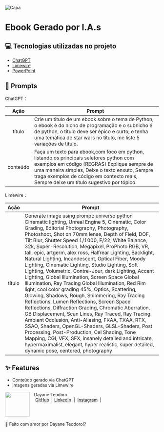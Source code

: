![Capa](https://github.com/user-attachments/assets/0be74725-b473-4928-ac8f-68d47496eb6d)



# Ebook Gerado por I.A.s
## 💻 Tecnologias utilizadas no projeto

- [ChatGPT](https://chat.openai.com/) 
- [Limewire](https://limewire.com/)
- [PowerPoint](https://www.microsoft.com/en/microsoft-365/powerpoint)

## 🧠 Prompts

ChatGPT：

|   Ação   | Prompt                                                                                                                                                                                                                                                                         |
| :------: | ------------------------------------------------------------------------------------------------------------------------------------------------------------------------------------------------------------------------------------------------------------------------------ |
|  título  | Crie um titulo de um ebook sobre o tema de Python, o ebook é do nicho de programação e o subnicho é de python, o título deve ser épico e curto, e tenha uma temática de star wars no título, me liste 5 variações de título.                                                      |
| conteúdo | Faça um texto para ebook,com foco em python, listando os principais seletores python com exemplos em código {REGRAS} Explique sempre de uma maneira simples, Deixe o texto enxuto, Sempre traga exemplos de código em contexto reais, Sempre deixe um título sugestivo por tópico.  |


Limewire：

|  Ação  | Prompt                                                                                 |
| :----: | -------------------------------------------------------------------------------------- |
| título | Generate image using prompt: universo python Cinematic lighting, Unreal Engine 5, Cinematic, Color Grading, Editorial Photography, Photography, Photoshoot, Shot on 70mm lense, Depth of Field, DOF, Tilt Blur, Shutter Speed 1/1000, F/22, White Balance, 32k, Super-Resolution, Megapixel, ProPhoto RGB, VR, tall, epic, artgerm, alex ross, Halfrear Lighting, Backlight, Natural Lighting, Incandescent, Optical Fiber, Moody Lighting, Cinematic Lighting, Studio Lighting, Soft Lighting, Volumetric, Contre-Jour, dark Lighting, Accent Lighting, Global Illumination, Screen Space Global Illumination, Ray Tracing Global Illumination, Red Rim light, cool color grading 45%, Optics, Scattering, Glowing, Shadows, Rough, Shimmering, Ray Tracing Reflections, Lumen Reflections, Screen Space Reflections, Diffraction Grading, Chromatic Aberration, GB Displacement, Scan Lines, Ray Traced, Ray Tracing Ambient Occlusion, Anti-Aliasing, FKAA, TXAA, RTX, SSAO, Shaders, OpenGL-Shaders, GLSL-Shaders, Post Processing, Post-Production, Cel Shading, Tone Mapping, CGI, VFX, SFX, insanely detailed and intricate, hypermaximalist, elegant, hyper realistic, super detailed, dynamic pose, centered, photography |



## ✨ Features

- Conteúdo gerado via ChatGPT
- Imagens geradas via Limewire

  


<p>
    <img 
      align=left 
      margin=10 
      width=80 
      src="![WhatsApp Image 2023-01-31 at 10 52 47 (1)](https://github.com/user-attachments/assets/430109f9-1127-4cf3-a823-c29d32ecea76)"
    />
    <p>&nbsp&nbsp&nbspDayane Teodoro<br>
    &nbsp&nbsp&nbsp
    <a href="https://github.com/Dayanebiaerafa">
    GitHub</a>&nbsp;|&nbsp;
    <a href="https://www.linkedin.com/in/dayaneteodoro/
felipe-exe">LinkedIn</a>
&nbsp;|&nbsp;
    <a href="https://www.instagram.com/dayane_cie/">
    Instagram</a>
&nbsp;|&nbsp;</p>
</p>
<br/><br/>
<p>


💞 Feito com amor por Dayane Teodoro⁉ 
